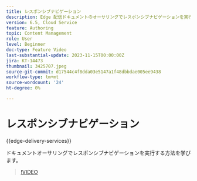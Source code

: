 ```yaml
---
title: レスポンシブナビゲーション
description: Edge 配信ドキュメントのオーサリングでレスポンシブナビゲーションを実行する方法を確認します。
version: 6.5, Cloud Service
feature: Authoring
topic: Content Management
role: User
level: Beginner
doc-type: Feature Video
last-substantial-update: 2023-11-15T00:00:00Z
jira: KT-14473
thumbnail: 3425707.jpeg
source-git-commit: d17544c4f8dda03e5147a1f48dbbdae005ee9438
workflow-type: tm+mt
source-wordcount: '24'
ht-degree: 0%

---
```



# レスポンシブナビゲーション

{{edge-delivery-services}}

ドキュメントオーサリングでレスポンシブナビゲーションを実行する方法を学びます。

>[!VIDEO](https://video.tv.adobe.com/v/3425707/?learn=on)
